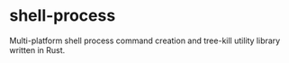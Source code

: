 # shell-process
Multi-platform shell process command creation and tree-kill utility library written in Rust.
